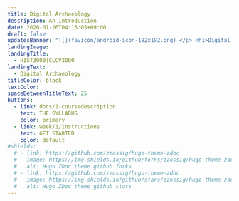 ```yaml
---
title: Digital Archaeology
description: An Introduction
date: 2020-01-26T04:15:05+09:00
draft: false
updatesBanner: "![](favicon/android-icon-192x192.png) </p> <h1>Digital Archaeology <Br>An Introduction <br> Fall 2020 <br> @Carleton_U <br> Dr. Shawn Graham </h1>"
landingImage: 
landingTitle:
  - HIST3000|CLCV3000
landingText:
  - Digital Archaeology
titleColor: black
textColor:
spaceBetweenTitleText: 25
buttons:
  - link: docs/1-coursedescription
    text: THE SYLLABUS
    color: primary
  - link: week/1/instructions
    text: GET STARTED
    color: default
#shields:
  # - link: https://github.com/zzossig/hugo-theme-zdoc
  #   image: https://img.shields.io/github/forks/zzossig/hugo-theme-zdoc?label=Fork&style=social
  #   alt: Hugo ZDoc theme github forks
  # - link: https://github.com/zzossig/hugo-theme-zdoc
  #   image: https://img.shields.io/github/stars/zzossig/hugo-theme-zdoc?label=Star&style=social
  #   alt: Hugo ZDoc theme github stars
---
```

